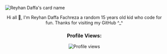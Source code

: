 ![Reyhan Daffa's card name](https://cardivo.vercel.app/api?name=Reyhan%20Daffa%20F.&description=Welcome%20To%20My%20GitHub%20😁&image=https://avatars.githubusercontent.com/u/106092370?v=4&backgroundColor=%23222C35&instagram=xx.zerrr&github=xxzerr&pattern=topography&colorPattern=%2347597E&fontColor=%23ddd&iconColor=%23fff&opacity=0.3)

<div align="center">
  Hi all 👋, I'm Reyhan Daffa Fachreza a random 15 years old kid who code for fun. Thanks for visiting my GitHub ^_^

  <p align="right"> <h3>Profile Views:</h3> <img src="https://komarev.com/ghpvc/?username=xxzerr&style=flat"
    alt="Profile views" /> 
  </p>
